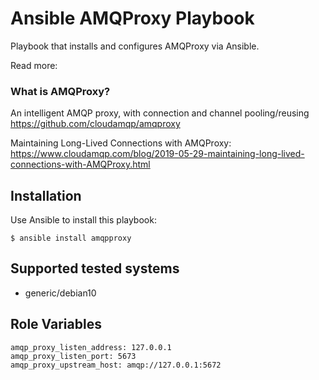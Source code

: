 Ansible AMQProxy Playbook 
========

Playbook that installs and configures AMQProxy via Ansible.

Read more:

### What is AMQProxy?
An intelligent AMQP proxy, with connection and channel pooling/reusing
https://github.com/cloudamqp/amqproxy

Maintaining Long-Lived Connections with AMQProxy:
https://www.cloudamqp.com/blog/2019-05-29-maintaining-long-lived-connections-with-AMQProxy.html

## Installation

Use Ansible to install this playbook:

    $ ansible install amqpproxy

## Supported tested systems

- generic/debian10

## Role Variables
    amqp_proxy_listen_address: 127.0.0.1
    amqp_proxy_listen_port: 5673
    amqp_proxy_upstream_host: amqp://127.0.0.1:5672